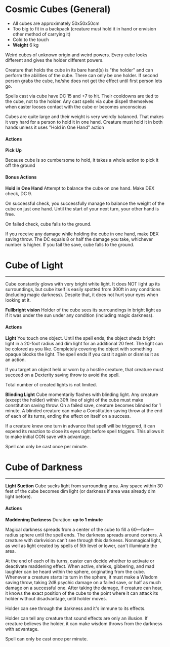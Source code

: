 # Cosmic Cubes (General)

- All cubes are approximately 50x50x50cm
- Too big to fit in a backpack (creature must hold it in hand or envision other method of carrying it)
- Cold to the touch
- **Weight** 6 kg

Weird cubes of unknown origin and weird powers. Every cube looks different and gives the holder different powers.

Creature that holds the cube in its bare hand(s) is "the holder" and can perform the abilities of the cube. There can only be one holder. If second person grabs the cube, he/she does not get the effect until first person lets go.

Spells cast via cube have DC 15 and +7 to hit. Their cooldowns are tied to the cube, not to the holder. Any cast spells via cube dispell themselves when caster looses contact with the cube or becomes unconscious

Cubes are quite large and their weight is very weirdly balanced. That makes it very hard for a person to hold it in one hand. Creature must hold it in both hands unless it uses "Hold in One Hand" action

#### Actions

**Pick Up**

Because cube is so cumbersome to hold, it takes a whole action to pick it off the ground

#### Bonus Actions

**Hold in One Hand**
Attempt to balance the cube on one hand. Make DEX check, DC 9.

On successful check, you successfully manage to balance the weight of the cube on just one hand. Until the start of your next turn, your other hand is free. 

On failed check, cube falls to the ground.

If you receive any damage while holding the cube in one hand, make DEX saving throw. The DC equals 8 or half the damage you take, whichever number is higher. If you fail the save, cube falls to the ground.

# Cube of Light
___

Cube constantly glows with very bright white light. It does NOT light up its surroundings, but cube itself is easily spotted from 300ft in any conditions (including magic darkness). Despite that, it does not hurt your eyes when looking at it.

**Fullbright vision**
Holder of the cube sees its surroundings in bright light as if it was under the sun under any condition (including magic darkness).

#### Actions

**Light**
You touch one object. Until the spell ends, the object sheds bright light in a 20-foot radius and dim light for an additional 20 feet. The light can be colored as you like. Completely covering the object with something opaque blocks the light. The spell ends if you cast it again or dismiss it as an action.

If you target an object held or worn by a hostile creature, that creature must succeed on a Dexterity saving throw to avoid the spell.

Total number of created lights is not limited.

**Blinding Light**
Cube momentarily flashes with blinding light. Any creature (except the holder) within 30ft line of sight of the cube must make constitution saving throw. On a failed save, creature becomes blinded for 1 minute. A blinded creature can make a Constitution saving throw at the end of each of its turns, ending the effect on itself on a success.

If a creature knew one turn in advance that spell will be triggered, it can expend its reaction to close its eyes right before spell triggers. This allows it to make initial CON save with advantage.

Spell can only be cast once per minute.

# Cube of Darkness
___

**Light Suction**
Cube sucks light from surrounding area. Any space within 30 feet  of the cube becomes dim light (or darkness if area was already dim light before).

#### Actions

**Maddening Darkness**
Duration: **up to 1 minute** 

Magical darkness spreads from a center of the cube to fill a 60—foot—radius sphere until the spell ends. The darkness spreads around corners. A creature with darkvision can’t see through this darkness. Nonmagical light, as well as light created by spells of 5th level or lower, can't illuminate the area. 

At the end of each of its turns, caster can decide whether to activate or deactivate maddening effect. When active, shrieks, gibbering, and mad laughter can be heard within the sphere, originating from the cube. Whenever a creature starts its turn in the sphere, it must make a Wisdom saving throw, taking 2d8 psychic damage on a failed save, or half as much damage on a successful one. After taking the damage, if creature can hear, it knows the exact position of the cube to the point where it can attack its holder without disadvantage, until holder moves.

Holder can see through the darkness and it's immune to its effects.

Holder can tell any creature that sound effects are only an illusion. If creature believes the holder, it can make wisdom throws from the darkness with advantage.

Spell can only be cast once per minute.